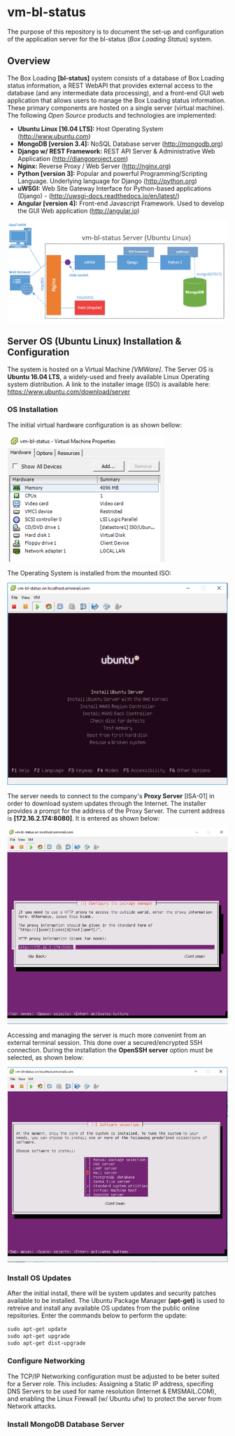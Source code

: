 # vm-bl-status
The purpose of this repository is to document the set-up and configuration of the application server for the bl-status (*Box Loading Status*) system.

## Overview
The Box Loading **[bl-status]** system consists of a database of Box Loading status information, a REST WebAPI that provides external access to the database (and any intermediate data processing), and a front-end GUI web application that allows users to manage the Box Loading status information. These primary components are hosted on a single server (virtual machine). The following *Open Source* products and technologies are implemented:

* **Ubuntu Linux [16.04 LTS]:** Host Operating System (http://www.ubuntu.com)
* **MongoDB [version 3.4]:** NoSQL Database server (http://mongodb.org)
* **Django w/ REST Framework:** REST API Server & Administrative Web Application (http://djangoproject.com)
* **Nginx:** Reverse Proxy / Web Server (http://nginx.org)
* **Python [version 3]:** Popular and powerful Programming/Scripting Language. Underlying language for Django (http://python.org)
* **uWSGI:** Web Site Gateway Interface for Python-based applications (Django) - (http://uwsgi-docs.readthedocs.io/en/latest/)
* **Angular [version 4]:** Front-end Javascript Framework. Used to develop the GUI Web application (http://angular.io)


![vm-bl-status diagram](./images/vm-bl-status_server.PNG)

## Server OS (Ubuntu Linux) Installation & Configuration
The system is hosted on a Virtual Machine *[VMWare]*.  The Server OS is **Ubuntu 16.04 LTS**, a widely-used and freely available Linux Operating system distribution.  A link to the installer image (ISO) is available here: https://www.ubuntu.com/download/server 

### OS Installation
The initial virtual hardware configuration is as shown bellow:

![vm config diagram](./images/vmconfig_page.PNG)

The Operating System is installed from the mounted ISO:

![ubuntu welcome](./images/ubuntu_welcome.PNG)

The server needs to connect to the company's **Proxy Server** [ISA-01] in order to download system updates through the Internet.  The installer provides a prompt for the address of the Proxy Server.  The current address is **[172.16.2.174:8080]**.  It is entered as shown below:

![ubuntu proxy server](./images/ubuntu_proxy_server.PNG)

Accessing and managing the server is much more convenint from an external terminal session.  This done over a secured/encrypted SSH connection.  During the installation the **OpenSSH server** option must be selected, as shown below:

![ubuntu openssh server](./images/ubuntu_OpenSSH_server.PNG)

### Install OS Updates
After the initial install, there will be system updates and security patches available to be installed. The Ubuntu Package Manager **(apt-get)** is used to retreive and install any available OS updates from the public online repsitories.  Enter the commands below to perform the update:
```
sudo apt-get update
sudo apt-get upgrade
sudo apt-get dist-upgrade
```
### Configure Networking
The TCP/IP Networking configuration must be adjusted to be beter suited for a Server role.  This includes: Assigning a Static IP address, specifing DNS Servers to be used for name resolution (Internet & EMSMAIL.COM), and enabling the Linux Firewall (w/ Ubuntu ufw) to protect the server from Network attacks.


### Install MongoDB Database Server
